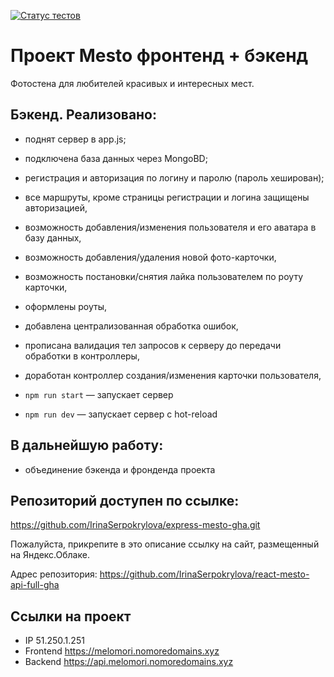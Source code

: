 [![Статус тестов](../../actions/workflows/tests.yml/badge.svg)](../../actions/workflows/tests.yml)

# Проект Mesto фронтенд + бэкенд

Фотостена для любителей красивых и интересных мест.

## Бэкенд. Реализовано:

- поднят сервер в app.js;
- подключена база данных через MongoBD;
- регистрация и авторизация по логину и паролю (пароль хеширован);
- все маршруты, кроме страницы регистрации и логина защищены авторизацией,
- возможность добавления/изменения пользователя и его аватара в базу данных,
- возможность добавления/удаления новой фото-карточки,
- возможность постановки/снятия лайка пользователем по роуту карточки,
- оформлены роуты,
- добавлена централизованная обработка ошибок,
- прописана валидация тел запросов к серверу до передачи обработки в контроллеры,
- доработан контроллер создания/изменения карточки пользователя,

- `npm run start` — запускает сервер
- `npm run dev` — запускает сервер с hot-reload

## В дальнейшую работу:

- объединение бэкенда и фронденда проекта

## Репозиторий доступен по ссылке:

https://github.com/IrinaSerpokrylova/express-mesto-gha.git

Пожалуйста, прикрепите в это описание ссылку на сайт, размещенный на Яндекс.Облаке.

Адрес репозитория: https://github.com/IrinaSerpokrylova/react-mesto-api-full-gha

## Ссылки на проект

- IP 51.250.1.251
- Frontend https://melomori.nomoredomains.xyz
- Backend https://api.melomori.nomoredomains.xyz
